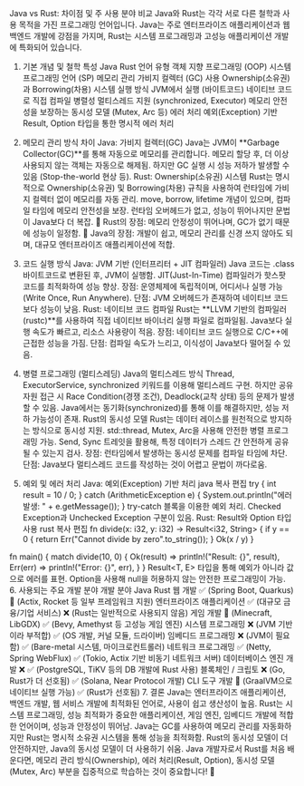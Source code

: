Java vs Rust: 차이점 및 주 사용 분야 비교
Java와 Rust는 각각 서로 다른 철학과 사용 목적을 가진 프로그래밍 언어입니다. Java는 주로 엔터프라이즈 애플리케이션과 웹 백엔드 개발에 강점을 가지며, Rust는 시스템 프로그래밍과 고성능 애플리케이션 개발에 특화되어 있습니다.

1. 기본 개념 및 철학
특성	Java	Rust
언어 유형	객체 지향 프로그래밍 (OOP)	시스템 프로그래밍 언어 (SP)
메모리 관리	가비지 컬렉터 (GC) 사용	Ownership(소유권)과 Borrowing(차용) 시스템
실행 방식	JVM에서 실행 (바이트코드)	네이티브 코드로 직접 컴파일
병렬성	멀티스레드 지원 (synchronized, Executor)	메모리 안전성을 보장하는 동시성 모델 (Mutex, Arc 등)
에러 처리	예외(Exception) 기반	Result, Option 타입을 통한 명시적 에러 처리
2. 메모리 관리 방식 차이
Java: 가비지 컬렉터(GC)
Java는 JVM이 **Garbage Collector(GC)**를 통해 자동으로 메모리를 관리합니다.
메모리 할당 후, 더 이상 사용되지 않는 객체는 자동으로 해제됨.
하지만 GC 실행 시 성능 저하가 발생할 수 있음 (Stop-the-world 현상 등).
Rust: Ownership(소유권) 시스템
Rust는 명시적으로 Ownership(소유권) 및 Borrowing(차용) 규칙을 사용하여 런타임에 가비지 컬렉터 없이 메모리를 자동 관리.
move, borrow, lifetime 개념이 있으며, 컴파일 타임에 메모리 안전성을 보장.
런타임 오버헤드가 없고, 성능이 뛰어나지만 문법이 Java보다 더 복잡.
📌 Rust의 장점: 메모리 안정성이 뛰어나며, GC가 없기 때문에 성능이 일정함.
📌 Java의 장점: 개발이 쉽고, 메모리 관리를 신경 쓰지 않아도 되며, 대규모 엔터프라이즈 애플리케이션에 적합.

3. 코드 실행 방식
Java: JVM 기반 (인터프리터 + JIT 컴파일러)
Java 코드는 .class 바이트코드로 변환된 후, JVM이 실행함.
JIT(Just-In-Time) 컴파일러가 핫스팟 코드를 최적화하여 성능 향상.
장점: 운영체제에 독립적이며, 어디서나 실행 가능(Write Once, Run Anywhere).
단점: JVM 오버헤드가 존재하여 네이티브 코드보다 성능이 낮음.
Rust: 네이티브 코드 컴파일
Rust는 **LLVM 기반의 컴파일러(rustc)**를 사용하여 직접 네이티브 바이너리 실행 파일로 컴파일됨.
Java보다 실행 속도가 빠르고, 리소스 사용량이 적음.
장점: 네이티브 코드 실행으로 C/C++에 근접한 성능을 가짐.
단점: 컴파일 속도가 느리고, 이식성이 Java보다 떨어질 수 있음.
4. 병렬 프로그래밍 (멀티스레딩)
Java의 멀티스레드 방식
Thread, ExecutorService, synchronized 키워드를 이용해 멀티스레드 구현.
하지만 공유 자원 접근 시 Race Condition(경쟁 조건), Deadlock(교착 상태) 등의 문제가 발생할 수 있음.
Java에서는 동기화(synchronized)를 통해 이를 해결하지만, 성능 저하 가능성이 존재.
Rust의 동시성 모델
Rust는 데이터 레이스를 원천적으로 방지하는 방식으로 동시성 지원.
std::thread, Mutex, Arc<RwLock>을 사용해 안전한 병렬 프로그래밍 가능.
Send, Sync 트레잇을 활용해, 특정 데이터가 스레드 간 안전하게 공유될 수 있는지 검사.
장점: 런타임에서 발생하는 동시성 문제를 컴파일 타임에 차단.
단점: Java보다 멀티스레드 코드를 작성하는 것이 어렵고 문법이 까다로움.
5. 예외 및 에러 처리
Java: 예외(Exception) 기반 처리
java
복사
편집
try {
    int result = 10 / 0;
} catch (ArithmeticException e) {
    System.out.println("에러 발생: " + e.getMessage());
}
try-catch 블록을 이용한 예외 처리.
Checked Exception과 Unchecked Exception 구분이 있음.
Rust: Result와 Option 타입 사용
rust
복사
편집
fn divide(x: i32, y: i32) -> Result<i32, String> {
    if y == 0 {
        return Err("Cannot divide by zero".to_string());
    }
    Ok(x / y)
}

fn main() {
    match divide(10, 0) {
        Ok(result) => println!("Result: {}", result),
        Err(err) => println!("Error: {}", err),
    }
}
Result<T, E> 타입을 통해 예외가 아니라 값으로 에러를 표현.
Option<T>을 사용해 null을 허용하지 않는 안전한 프로그래밍이 가능.
6. 사용되는 주요 개발 분야
개발 분야	Java	Rust
웹 개발	✅ (Spring Boot, Quarkus)	🔶 (Actix, Rocket 등 일부 프레임워크 지원)
엔터프라이즈 애플리케이션	✅ (대규모 금융/기업 서비스)	❌ (Rust는 일반적으로 사용되지 않음)
게임 개발	🔶 (Minecraft, LibGDX)	✅ (Bevy, Amethyst 등 고성능 게임 엔진)
시스템 프로그래밍	❌ (JVM 기반이라 부적합)	✅ (OS 개발, 커널 모듈, 드라이버)
임베디드 프로그래밍	❌ (JVM이 필요함)	✅ (Bare-metal 시스템, 마이크로컨트롤러)
네트워크 프로그래밍	✅ (Netty, Spring WebFlux)	✅ (Tokio, Actix 기반 비동기 네트워크 서버)
데이터베이스 엔진 개발	❌	✅ (PostgreSQL, TiKV 등의 DB 개발에 Rust 사용)
블록체인 / 크립토	❌ (Go, Rust가 더 선호됨)	✅ (Solana, Near Protocol 개발)
CLI 도구 개발	🔶 (GraalVM으로 네이티브 실행 가능)	✅ (Rust가 선호됨)
7. 결론
Java는 엔터프라이즈 애플리케이션, 백엔드 개발, 웹 서비스 개발에 최적화된 언어로, 사용이 쉽고 생산성이 높음.
Rust는 시스템 프로그래밍, 성능 최적화가 중요한 애플리케이션, 게임 엔진, 임베디드 개발에 적합한 언어이며, 성능과 안정성이 뛰어남.
Java는 GC를 사용하여 메모리 관리를 자동화하지만 Rust는 명시적 소유권 시스템을 통해 성능을 최적화함.
Rust의 동시성 모델이 더 안전하지만, Java의 동시성 모델이 더 사용하기 쉬움.
Java 개발자로서 Rust를 처음 배운다면, 메모리 관리 방식(Ownership), 에러 처리(Result, Option), 동시성 모델(Mutex, Arc) 부분을 집중적으로 학습하는 것이 중요합니다! 🚀









